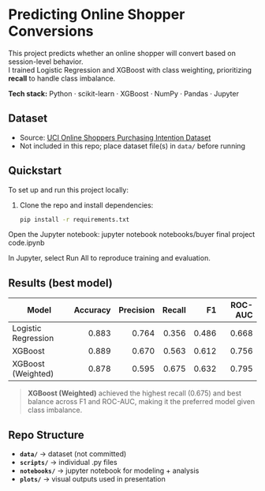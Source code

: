 # Predicting Online Shopper Conversions

This project predicts whether an online shopper will convert based on session-level behavior.  
I trained Logistic Regression and XGBoost with class weighting, prioritizing **recall** to handle class imbalance.

**Tech stack:** Python · scikit-learn · XGBoost · NumPy · Pandas · Jupyter

## Dataset
- Source: [UCI Online Shoppers Purchasing Intention Dataset](https://archive.ics.uci.edu/ml/datasets/Online+Shoppers+Purchasing+Intention+Dataset)  
- Not included in this repo; place dataset file(s) in `data/` before running

## Quickstart
To set up and run this project locally:

1. Clone the repo and install dependencies:
   ```bash
   pip install -r requirements.txt
Open the Jupyter notebook:
jupyter notebook notebooks/buyer final project code.ipynb

In Jupyter, select Run All to reproduce training and evaluation.

## Results (best model)

| Model                 | Accuracy | Precision | Recall | F1   | ROC-AUC |
|-----------------------|---------:|----------:|-------:|-----:|--------:|
| Logistic Regression   | 0.883    | 0.764     | 0.356  | 0.486 | 0.668  |
| XGBoost               | 0.889    | 0.670     | 0.563  | 0.612 | 0.756  |
| XGBoost (Weighted)    | 0.878    | 0.595     | 0.675  | 0.632 | 0.795  |

> **XGBoost (Weighted)** achieved the highest recall (0.675) and best balance across F1 and ROC-AUC, making it the preferred model given class imbalance.



## Repo Structure  
- **`data/`** → dataset (not committed)
- **`scripts/`** → individual .py files 
- **`notebooks/`** → jupyter notebook for modeling + analysis  
- **`plots/`** → visual outputs used in presentation  
